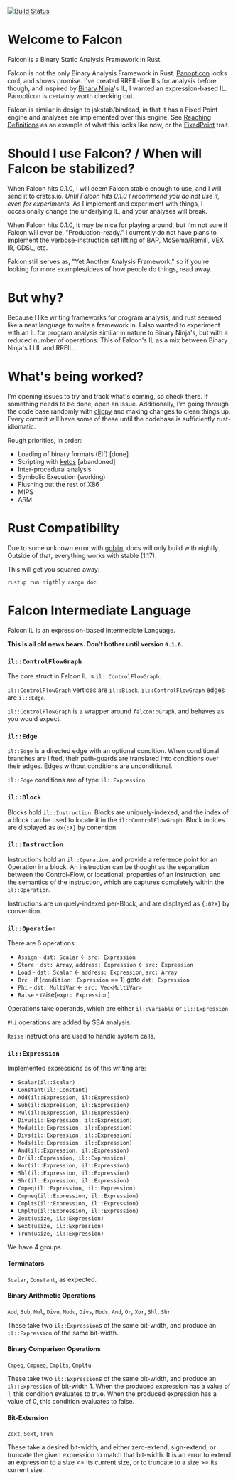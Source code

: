 [![Build Status](https://travis-ci.org/endeav0r/falcon.svg?branch=master)](https://travis-ci.org/endeav0r/falcon)

# Welcome to Falcon

Falcon is a Binary Static Analysis Framework in Rust.

Falcon is not the only Binary Analysis Framework in Rust.
[Panopticon](https://github.com/das-labor/panopticon) looks cool, and shows promise. 
I've created RREIL-like ILs for analysis before though, and inspired by 
[Binary Ninja](https://binary.ninja/)'s IL, I wanted an expression-based IL. Panopticon 
is certainly worth checking out.

Falcon is similar in design to jakstab/bindead, in that it has a Fixed Point engine
and analyses are implemented over this engine. See
[Reaching Definitions](https://github.com/endeav0r/falcon/blob/master/lib/analysis/reaching_definitions.rs)
as an example of what this looks like now, or the
[FixedPoint](https://github.com/endeav0r/falcon/blob/master/lib/analysis/fixed_point.rs)
trait.

# Should I use Falcon? / When will Falcon be stabilized?

When Falcon hits 0.1.0, I will deem Falcon stable enough to use, and I will send it to crates.io. *Until Falcon hits 0.1.0 I recommend you do not use it, even for experiments.* As I implement and experiment with things, I occasionally change the underlying IL, and your analyses will break.

When Falcon hits 0.1.0, it may be nice for playing around, but I'm not sure if Falcon will ever be, "Production-ready." I currently do not have plans to implement the verbose-instruction set lifting of BAP, McSema/Remill, VEX IR, GDSL, etc.

Falcon still serves as, "Yet Another Analysis Framework," so if you're looking for more examples/ideas of how people do things, read away.

# But why?

Because I like writing frameworks for program analysis, and rust seemed like a neat language to write a framework in. I also wanted to experiment with an IL for program analysis similar in nature to Binary Ninja's, but with a reduced number of operations. This of Falcon's IL as a mix between Binary Ninja's LLIL and RREIL.

# What's being worked?

I'm opening issues to try and track what's coming, so check there. If something needs
to be done, open an issue. Additionally, I'm going through the code base randomly with
[clippy](https://github.com/Manishearth/rust-clippy) 
and making changes to clean things up. Every commit will have some of these until the
codebase is sufficiently rust-idiomatic.

  Rough priorities, in order:

  * Loading of binary formats (Elf) [done]
  * Scripting with [ketos](https://github.com/murarth/ketos) [abandoned]
  * Inter-procedural analysis
  * Symbolic Execution (working)
  * Flushing out the rest of X86
  * MIPS
  * ARM

# Rust Compatibility

Due to some unknown error with [goblin](https://crates.io/crates/goblin), docs will only
build with nightly. Outside of that, everything works with stable (1.17).

This will get you squared away:

```
rustup run nigthly cargo doc
```

# Falcon Intermediate Language

Falcon IL is an expression-based Intermediate Language.

**This is all old news bears. Don't bother until version `0.1.0`.**

### `il::ControlFlowGraph`
The core struct in Falcon IL is `il::ControlFlowGraph`.

`il::ControlFlowGraph` vertices are `il::Block`.
`il::ControlFlowGraph` edges are `il::Edge`.

`il::ControlFlowGraph` is a wrapper around `falcon::Graph`, and behaves as you would expect.

### `il::Edge`

`il::Edge` is a directed edge with an optional condition. When conditional branches are 
lifted, their path-guards are translated into conditions over their edges. Edges without
conditions are unconditional.

`il::Edge` conditions are of type `il::Expression`.

### `il::Block`

Blocks hold `il::Instruction`. Blocks are uniquely-indexed, and the index of a block can 
be used to locate it in the `il::ControlFlowGraph`. Block indices are displayed as `0x{:X}`
by conention.

### `il::Instruction`

Instructions hold an `il::Operation`, and provide a reference point for an Operation in a
block. An instruction can be thought as the separation between the Control-Flow, or
locational, properties of an instruction, and the semantics of the instruction, which are
captures completely within the `il::Operation`.

Instructions are uniquely-indexed per-Block, and are displayed as `{:02X}` by convention.

### `il::Operation`

There are 6 operations:

  * `Assign` - `dst: Scalar` <- `src: Expression`
  * `Store` - `dst: Array`, `address: Expression` <- `src: Expression`
  * `Load` - `dst: Scalar` <- `address: Expression`, `src: Array`
  * `Brc` - if (`condition: Expression` == 1) goto `dst: Expression`
  * `Phi` - `dst: MultiVar` <- `src: Vec<MultiVar>`
  * `Raise` - raise(`expr: Expression`)

Operations take operands, which are either `il::Variable` or `il::Expression`

`Phi` operations are added by SSA analysis.

`Raise` instructions are used to handle system calls.

### `il::Expression`

Implemented expressions as of this writing are:

  * `Scalar(il::Scalar)`
  * `Constant(il::Constant)`
  * `Add(il::Expression, il::Expression)`
  * `Sub(il::Expression, il::Expression)`
  * `Mul(il::Expression, il::Expression)`
  * `Divu(il::Expression, il::Expression)`
  * `Modu(il::Expression, il::Expression)`
  * `Divs(il::Expression, il::Expression)`
  * `Mods(il::Expression, il::Expression)`
  * `And(il::Expression, il::Expression)`
  * `Or(il::Expression, il::Expression)`
  * `Xor(il::Expression, il::Expression)`
  * `Shl(il::Expression, il::Expression)`
  * `Shr(il::Expression, il::Expression)`
  * `Cmpeq(il::Expression, il::Expression)`
  * `Cmpneq(il::Expression, il::Expression)`
  * `Cmplts(il::Expression, il::Expression)`
  * `Cmpltu(il::Expression, il::Expression)`
  * `Zext(usize, il::Expression)`
  * `Sext(usize, il::Expression)`
  * `Trun(usize, il::Expression)`

We have 4 groups.

#### Terminators

`Scalar`, `Constant`, as expected.

#### Binary Arithmetic Operations

`Add`, `Sub`, `Mul`, `Divu`, `Modu`, `Divs`, `Mods`, `And`, `Or`, `Xor`, `Shl`, `Shr`

These take two `il::Expression`s of the same bit-width, and produce an `il::Expression` of the same bit-width.

#### Binary Comparison Operations

`Cmpeq`, `Cmpneq`, `Cmplts`, `Cmpltu`

These take two `il::Expression`s of the same bit-width, and produce an `il::Expression` of bit-width 1. When the produced expression has a value of 1, this condition evaluates to true. When the produced expression has a value of 0, this condition evaluates to false.

#### Bit-Extension

`Zext`, `Sext`, `Trun`

These take a desired bit-width, and either zero-extend, sign-extend, or truncate the given expression to match that bit-width. It is an error to extend an expression to a size <= its current size, or to truncate to a size >= its current size.